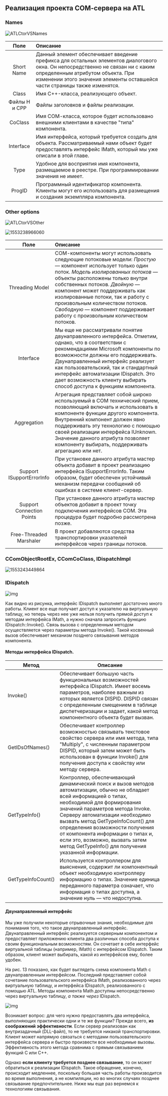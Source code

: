 ## Реализация проекта СОМ-сервера на ATL

### Names

![ATLCtorVSNames](./Images/ATLCtorVSNames.png)

|     Поле      | Описание                                                     |
| :-----------: | :----------------------------------------------------------- |
|  Short Name   | Данный элемент обеспечивает введение префикса для остальных элементов диалогового окна. Он непосредственно не связан ни с каким определенным атрибутом объекта. При изменении этого значения элементы оставшейся части страницы также изменятся. |
|     Class     | Имя С++-класса, реализующего объект.                         |
| Файлы Н и СРР | Файлы заголовков и файлы реализации.                         |
|    CoClass    | Имя СОМ-класса, которое будет использовано внешними клиентами в качестве "типа" компонента. |
|   Interface   | Имя интерфейса, который требуется создать для объекта. Рассматриваемый нами объект будет предоставлять интерфейс IMath, который мы уже описали в этой главе. |
|     Type      | Удобное для восприятия имя компонента, размещаемое в реестре. При программировании значения не имеет. |
|    ProgID     | Программный идентификатор компонента. Клиенты могут его использовать для размещения и создания экземпляра компонента. |



### Other options

![ATLCtorVSOther](./Images/ATLCtorVSOther.png)

![1553238966060](./Images/ATLObjectWizard.png)

|           Поле            | Описание                                                     |
| :-----------------------: | :----------------------------------------------------------- |
|      Threading Model      | СОМ-компоненты могут использовать следующие потоковые модели: *Простую* — компонент использует только один поток. *Модель изолированных потоков* — объекты расположены только внутри собственных потоков. *Двойную* — компонент может поддерживать как изолированные потоки, так и работу с произвольным количеством потоков. *Свободную* — компонент поддерживает работу с произвольным количеством потоков. |
|         Interface         | Мы еще не рассматривали понятие двунаправленного интерфейса. Отметим, однако, что в соответствии с рекомендациями Microsoft компоненты по возможности должны его поддерживать. Двунаправленный интерфейс реализует как пользовательский, так и стандартный интерфейс автоматизации IDispatch. Это дает возможность клиенту выбирать способ доступа к функциям компонента. |
|        Aggregation        | Агрегация представляет собой широко используемый в СОМ технический прием, позволяющий включать и использовать в компоненте функции другого компонента. Внутренний компонент должен явно поддерживать эту технологию с помощью своей реализации интерфейса IUnknown. Значение данного атрибута позволяет компоненту выбирать, поддерживать агрегацию или нет. |
| Support ISupportErrorInfo | При установке данного атрибута мастер объекта добавит в проект реализацию интерфейса ISupportErrorInfo. Таким образом, будет обеспечен устойчивый механизм передачи сообщений об ошибках в системе клиент-сервер. |
| Support Connection Points | При установке данного атрибута мастер объектов добавит в проект точку подключения интерфейсов СОМ. Эта процедура будет подробно рассмотрена позже. |
|  Free-Threaded Marshaler  | В проект добавляются средства транспортировки указателей интерфейсов через границы потоков. |

### CComObjectRootEx, CComCoClass, IDispatchImpl

![1553243449864](./Images/MultiScreen001.png)

### IDispatch

![img](./Images/IDispatch.jpg)

Как видно из рисунка, интерфейс IDispatch выполняет достаточно много работы. Клиент все еще получает доступ к указателю на виртуальную таблицу, но теперь через нее уже нельзя получить прямой доступ к методам интерфейса IMath, а нужно сначала запросить функцию IDispatch::Invoke(). Связь вызова с определенным методом осуществляется через параметры метода Invoke(). Такой косвенный вызов обеспечивает механизм позднего связывания методов компонента. 

#### Методы интерфейса IDispatch.

| Метод              | Описание                                                     |
| ------------------ | ------------------------------------------------------------ |
| Invoke()           | Обеспечивает большую часть функциональных возможностей интерфейса IDispatch. Имеет восемь параметров, наиболее важным из которых является DISPID. DISPID связан с определенным смещением в таблице диспетчеризации и задает, какой метод компонентного объекта будет вызван. |
| GetIDsOfNames()    | Обеспечивает контроллер возможностью связывать текстовое свойство сервера или имя метода, типа "Multiply", с численным параметром DISPID, который затем может быть использован в функции Invoke() для получения доступа к свойству или методу сервера. |
| GetTypeInfo()      | Контроллер, обеспечивающий динамический поиск и вызов методов автоматизации, обычно не обладает всей информацией о типах, необходимой для формирования значений параметров метода Invoke. Серверу автоматизации необходимо вызвать метод GetTypeInfoCount() для определения возможности получения от компонента информации о типах и, если это, возможно, вызвать затем метод GetTypeInfo() для получения указанной информации. |
| GetTypeInfoCount() | Используется контроллером для выяснения, содержит ли компонентный объект необходимую контроллеру информацию о типах. Значение единица переданного параметра означает, что информация о типах доступна, а значение нуль — что недоступна. |

#### Двунаправленный интерфейс

Мы уже получили некоторые отрывочные знания, необходимые для понимания того, что такое двунаправленный интерфейс. Двунаправленный интерфейс реализуется серверным компонентом и предоставляет приложению клиента два различных способа доступа к своим функциональным возможностям. Он сочетает в себе интерфейс виртуальной таблицы (например, IMath) с интерфейсом IDispatch. Таким образом, клиент может выбирать, какой из интерфейсов ему, более удобен.

На рис. 13 показано, как будет выглядеть схема компонента Math с двунаправленным интерфейсом. Последний представляет собой сочетание пользовательского интерфейса IMath, реализованного через виртуальную таблицу, и интерфейса IDispatch, реализованного с помощью ATL. Методы компонента Math доступны непосредственно через виртуальную таблицу, *а также через* IDispatch.

![img](./Images/IDispatchBoth.jpg)

Возникает вопрос: для чего нужно предоставлять два интерфейса, выполняющих практически одни и те же функции? Прежде всего, **из соображений эффективности**. Если сервер реализован как внутризадачный (DLL-файл), то не требуется никакой транспортировки. Клиент может напрямую связаться с методами пользовательского интерфейса сервера и быстро произвести все необходимые вызовы. Эффективность этого метода сравнима с прямым связыванием функций С или С++.

Однако **если клиенту требуется позднее связывание**, то он может обратиться к реализации IDispatch. Такое обращение, конечно, происходит медленнее, поскольку большая часть работы производится во время выполнения, а не компиляции, но во многих случаях позднее связывание предпочтительнее. Ниже мы еще раз вернемся к технологиям связывания.

